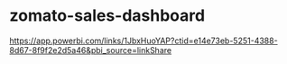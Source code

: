 # zomato-sales-dashboard
https://app.powerbi.com/links/1JbxHuoYAP?ctid=e14e73eb-5251-4388-8d67-8f9f2e2d5a46&pbi_source=linkShare
